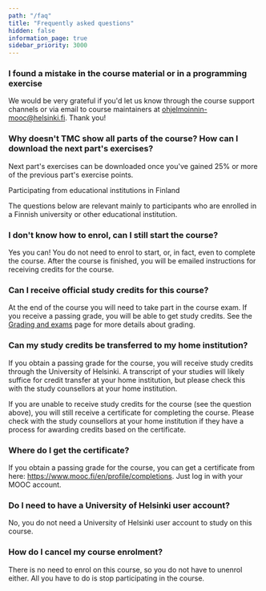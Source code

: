 ```yaml
---
path: "/faq"
title: "Frequently asked questions"
hidden: false
information_page: true
sidebar_priority: 3000
---
```


<table-of-contents></table-of-contents>

### I found a mistake in the course material or in a programming exercise

We would be very grateful if you'd let us know through the course support channels or via email to course maintainers at ohjelmoinnin-mooc@helsinki.fi. Thank you!

### Why doesn't TMC show all parts of the course? How can I download the next part's exercises?

Next part's exercises can be downloaded once you've gained 25% or more of the previous part's exercise points.

<span class="h2">Participating from educational institutions in Finland</span>

<notice>The questions below are relevant mainly to participants who are enrolled in a Finnish university or other educational institution.</notice>

### I don't know how to enrol, can I still start the course?

Yes you can! You do not need to enrol to start, or, in fact, even to complete the course. After the course is finished, you will be emailed instructions for receiving credits for the course.

### Can I receive official study credits for this course?

At the end of the course you will need to take part in the course exam. If you receive a passing grade, you will be able to get study credits. See the [Grading and exams](/grading-and-exams) page for more details about grading.

### Can my study credits be transferred to my home institution?

If you obtain a passing grade for the course, you will receive study credits through the University of Helsinki. A transcript of your studies will likely suffice for credit transfer at your home institution, but please check this with the study counsellors at your home institution.

If you are unable to receive study credits for the course (see the question above), you will still receive a certificate for completing the course. Please check with the study counsellors at your home institution if they have a process for awarding credits based on the certificate.

### Where do I get the certificate?

If you obtain a passing grade for the course, you can get a certificate from here: https://www.mooc.fi/en/profile/completions. Just log in with your MOOC account.

### Do I need to have a University of Helsinki user account?

No, you do not need a University of Helsinki user account to study on this course.

### How do I cancel my course enrolment?

There is no need to enrol on this course, so you do not have to unenrol either. All you have to do is stop participating in the course.
